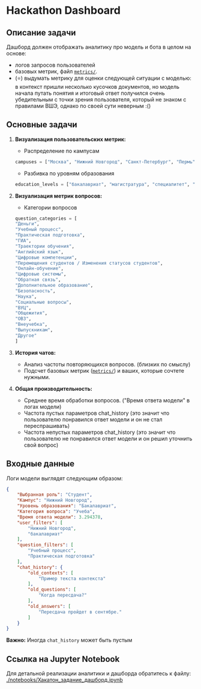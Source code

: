 # Hackathon Dashboard

## **Описание задачи**

 Дашборд должен отображать аналитику про модель и бота в целом на основе:
 * логов запросов пользователей
 * базовых метрик, файл [`metrics/`](./metrics.py).
 * (⭐) выдумать метрику для оценки следующей ситуации с моделью: в контекст пришли несколько кусочков документов, но модель начала путать понятия и итоговый ответ получился очень убедительным с точки зрения пользователя, который не знаком с правилами ВШЭ, однако по своей сути неверным :()

## **Основные задачи**
1. **Визуализация пользовательских метрик:**
   - Распределение по кампусам 
    ```python
    campuses = ["Москва", "Нижний Новгород", "Санкт-Петербург", "Пермь"]
    ```

   - Разбивка по уровням образования 
    ```python
    education_levels = ["бакалавриат", "магистратура", "специалитет", "аспирантура"]
    ```

2. **Визуализация метрик вопросов:**
   - Категории вопросов 
    ```python
    question_categories = [
    "Деньги",
    "Учебный процесс",
    "Практическая подготовка",
    "ГИА",
    "Траектории обучения",
    "Английский язык",
    "Цифровые компетенции",
    "Перемещения студентов / Изменения статусов студентов",
    "Онлайн-обучение",
    "Цифровые системы",
    "Обратная связь",
    "Дополнительное образование",
    "Безопасность",
    "Наука",
    "Социальные вопросы",
    "ВУЦ",
    "Общежития",
    "ОВЗ",
    "Внеучебка",
    "Выпускникам",
    "Другое"
    ]
    ```

3. **История чатов:**
   - Анализ частоты повторяющихся вопросов. (близких по смыслу)
   - Подсчет базовых метрик ([`metrics/`](./metrics.py)) и ваших, которые сочтете нужными.

4. **Общая производительность:**
   - Среднее время обработки вопросов. ("Время ответа модели" в логах модели)
   - Частота пустых параметров chat_history (это значит что пользователю понравился ответ модели и он не стал переспрашивать)
   - Частота непустых параметров chat_history (это значит что пользователю не понравился ответ модели и он решил уточнить свой вопрос)

## **Входные данные**

Логи модели выглядят следующим образом:
```json
{
    "Выбранная роль": "Студент",
    "Кампус": "Нижний Новгород",
    "Уровень образования": "Бакалавриат",
    "Категория вопроса": "Учеба",
    "Время ответа модели": 3.294378,
    "user_filters": [
        "Нижний Новгород",
        "бакалавриат"
    ],
    "question_filters": [
        "Учебный процесс",
        "Практическая подготовка"
    ],
    "chat_history": {
        "old_contexts": [
            "Пример текста контекста"
        ],
        "old_questions": [
            "Когда пересдача?"
        ],
        "old_answers": [
            "Пересдача пройдет в сентябре."
        ]
    }
}
```

**Важно:** Иногда `chat_history` может быть пустым

## **Ссылка на Jupyter Notebook**

Для детальной реализации аналитики и дашборда обратитесь к файлу:
[./notebooks/Хакатон_задание_дашборд.ipynb](./notebooks/Хакатон_Задание_дашборд.ipynb)



